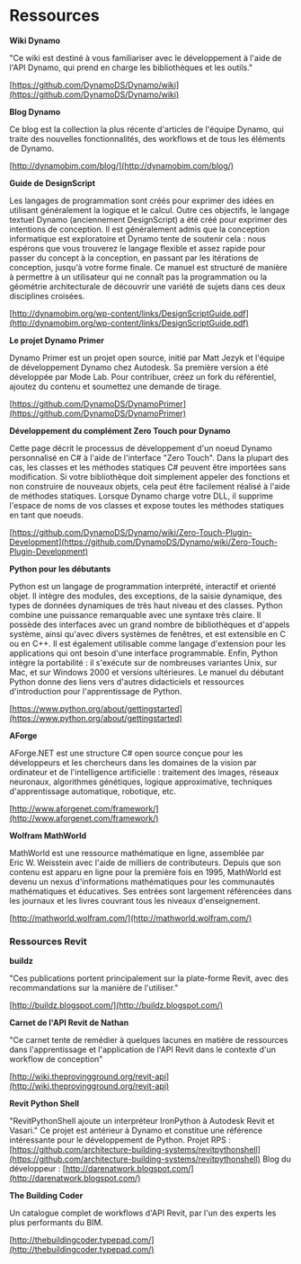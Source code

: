 

# Ressources

**Wiki Dynamo**

"Ce wiki est destiné à vous familiariser avec le développement à l'aide de l'API Dynamo, qui prend en charge les bibliothèques et les outils."

[https://github.com/DynamoDS/Dynamo/wiki](https://github.com/DynamoDS/Dynamo/wiki)

**Blog Dynamo**

Ce blog est la collection la plus récente d'articles de l'équipe Dynamo, qui traite des nouvelles fonctionnalités, des workflows et de tous les éléments de Dynamo.

[http://dynamobim.com/blog/](http://dynamobim.com/blog/)

**Guide de DesignScript**

Les langages de programmation sont créés pour exprimer des idées en utilisant généralement la logique et le calcul. Outre ces objectifs, le langage textuel Dynamo (anciennement DesignScript) a été créé pour exprimer des intentions de conception. Il est généralement admis que la conception informatique est exploratoire et Dynamo tente de soutenir cela : nous espérons que vous trouverez le langage flexible et assez rapide pour passer du concept à la conception, en passant par les itérations de conception, jusqu'à votre forme finale. Ce manuel est structuré de manière à permettre à un utilisateur qui ne connaît pas la programmation ou la géométrie architecturale de découvrir une variété de sujets dans ces deux disciplines croisées.

[http://dynamobim.org/wp-content/links/DesignScriptGuide.pdf](http://dynamobim.org/wp-content/links/DesignScriptGuide.pdf)

**Le projet Dynamo Primer**

Dynamo Primer est un projet open source, initié par Matt Jezyk et l'équipe de développement Dynamo chez Autodesk. Sa première version a été développée par Mode Lab. Pour contribuer, créez un fork du référentiel, ajoutez du contenu et soumettez une demande de tirage.

[https://github.com/DynamoDS/DynamoPrimer](https://github.com/DynamoDS/DynamoPrimer)

**Développement du complément Zero Touch pour Dynamo**

Cette page décrit le processus de développement d'un noeud Dynamo personnalisé en C# à l'aide de l'interface "Zero Touch". Dans la plupart des cas, les classes et les méthodes statiques C# peuvent être importées sans modification. Si votre bibliothèque doit simplement appeler des fonctions et non construire de nouveaux objets, cela peut être facilement réalisé à l'aide de méthodes statiques. Lorsque Dynamo charge votre DLL, il supprime l'espace de noms de vos classes et expose toutes les méthodes statiques en tant que noeuds.

[https://github.com/DynamoDS/Dynamo/wiki/Zero-Touch-Plugin-Development](https://github.com/DynamoDS/Dynamo/wiki/Zero-Touch-Plugin-Development)

**Python pour les débutants**

Python est un langage de programmation interprété, interactif et orienté objet. Il intègre des modules, des exceptions, de la saisie dynamique, des types de données dynamiques de très haut niveau et des classes. Python combine une puissance remarquable avec une syntaxe très claire. Il possède des interfaces avec un grand nombre de bibliothèques et d'appels système, ainsi qu'avec divers systèmes de fenêtres, et est extensible en C ou en C++. Il est également utilisable comme langage d'extension pour les applications qui ont besoin d'une interface programmable. Enfin, Python intègre la portabilité : il s'exécute sur de nombreuses variantes Unix, sur Mac, et sur Windows 2000 et versions ultérieures. Le manuel du débutant Python donne des liens vers d'autres didacticiels et ressources d'introduction pour l'apprentissage de Python.

[https://www.python.org/about/gettingstarted](https://www.python.org/about/gettingstarted)

**AForge**

AForge.NET est une structure C# open source conçue pour les développeurs et les chercheurs dans les domaines de la vision par ordinateur et de l'intelligence artificielle : traitement des images, réseaux neuronaux, algorithmes génétiques, logique approximative, techniques d'apprentissage automatique, robotique, etc.

[http://www.aforgenet.com/framework/](http://www.aforgenet.com/framework/)

**Wolfram MathWorld**

MathWorld est une ressource mathématique en ligne, assemblée par Eric W. Weisstein avec l'aide de milliers de contributeurs. Depuis que son contenu est apparu en ligne pour la première fois en 1995, MathWorld est devenu un nexus d'informations mathématiques pour les communautés mathématiques et éducatives. Ses entrées sont largement référencées dans les journaux et les livres couvrant tous les niveaux d'enseignement.

[http://mathworld.wolfram.com/](http://mathworld.wolfram.com/)

### Ressources Revit

**buildz**

"Ces publications portent principalement sur la plate-forme Revit, avec des recommandations sur la manière de l'utiliser."

[http://buildz.blogspot.com/](http://buildz.blogspot.com/)

**Carnet de l'API Revit de Nathan**

"Ce carnet tente de remédier à quelques lacunes en matière de ressources dans l'apprentissage et l'application de l'API Revit dans le contexte d'un workflow de conception"

[http://wiki.theprovingground.org/revit-api](http://wiki.theprovingground.org/revit-api)

**Revit Python Shell**

"RevitPythonShell ajoute un interpréteur IronPython à Autodesk Revit et Vasari." Ce projet est antérieur à Dynamo et constitue une référence intéressante pour le développement de Python. 
Projet RPS : [https://github.com/architecture-building-systems/revitpythonshell](https://github.com/architecture-building-systems/revitpythonshell) 
Blog du développeur : [http://darenatwork.blogspot.com/](http://darenatwork.blogspot.com/)

**The Building Coder**

Un catalogue complet de workflows d'API Revit, par l'un des experts les plus performants du BIM.

[http://thebuildingcoder.typepad.com/](http://thebuildingcoder.typepad.com/)

